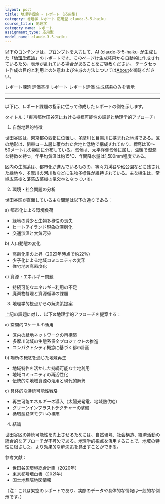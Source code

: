 ```yaml
---
layout: post
title: 地理学概論 - レポート (応用型)
category: 地理学 レポート 応用型 claude-3-5-haiku
course_title: 地理学
category_name: レポート
assignment_type: 応用型
model_name: claude-3-5-haiku
---
```


以下のコンテンツは、[プロンプト](https://github.com/takedatoshiyuki/synthetic_assignments/tree/main/generated/地理学/claude-3-5-haiku/prompt_レポート-応用型.md)を入力して、AI (claude-3-5-haiku) が生成した「[地理学概論](/contents/地理学/)」のレポートです。このページは生成結果から自動的に作成されているため、表示が乱れている場合があることをご容赦ください。
データセット作成の目的と利用上の注意および生成の方法については[About](/About)を御覧ください。

[レポート課題](../レポート課題-応用型)
[評価基準](../評価基準-応用型)
[レポート](../レポート-応用型)
[レポート評価](../レポート評価-応用型)
[生成結果のみを表示](https://github.com/takedatoshiyuki/synthetic_assignments/tree/main/generated/地理学/claude-3-5-haiku/レポート-応用型.md)
  

***
***
  
以下に、レポート課題の指示に従って作成したレポートの例を示します。

タイトル：「東京都世田谷区における持続可能性の課題と地理学的アプローチ」

1. 自然地理的特徴

世田谷区は、東京都の西部に位置し、多摩川と目黒川に挟まれた地域である。区の地形は、関東ローム層に覆われた台地と低地で構成されており、標高は10〜50メートルの範囲に分布している。気候は、太平洋側気候に属し、温暖で湿潤な特徴を持つ。年平均気温は約15℃、年間降水量は1,500mm程度である。

区内の生態系は、都市化が進んでいるものの、等々力渓谷や砧公園などに残された緑地や、多摩川の河川敷などに生物多様性が維持されている。主な植生は、常緑広葉樹と落葉広葉樹の混交林となっている。

2. 環境・社会問題の分析

世田谷区が直面している主な問題は以下の通りである：

a) 都市化による環境負荷
- 緑地の減少と生物多様性の喪失
- ヒートアイランド現象の深刻化
- 交通渋滞と大気汚染

b) 人口動態の変化
- 高齢化率の上昇（2020年時点で約22%）
- 少子化による地域コミュニティの変容
- 住宅地の高密度化

c) 資源・エネルギー問題
- 持続可能なエネルギー利用の不足
- 廃棄物処理と資源循環の課題

3. 地理学的視点からの解決策提案

上記の課題に対し、以下の地理学的アプローチを提案する：

a) 空間的スケールの活用
- 区内の緑地ネットワークの再構築
- 多摩川流域の生態系保全プロジェクトの推進
- コンパクトシティ概念に基づく都市計画

b) 場所の概念を通じた地域再生
- 地域特性を活かした持続可能な土地利用
- 地域コミュニティの再活性化
- 伝統的な地域資源の活用と現代的解釈

c) 具体的な持続可能性戦略
- 再生可能エネルギーの導入（太陽光発電、地域熱供給）
- グリーンインフラストラクチャーの整備
- 循環型経済モデルの構築

4. 結論

世田谷区の持続可能性を向上させるためには、自然環境、社会構造、経済活動の統合的なアプローチが不可欠である。地理学的視点を活用することで、地域の特性に根ざした、より効果的な解決策を見出すことができる。

参考文献：
- 世田谷区環境総合計画（2020年）
- 東京都環境白書（2021年）
- 国土地理院地図情報

（注：これは架空のレポートであり、実際のデータや具体的な情報は一般的な例示です。）
